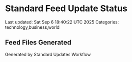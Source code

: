 # Standard Feed Update Status
Last updated: Sat Sep  6 18:40:22 UTC 2025
Categories: technology,business,world

## Feed Files Generated

Generated by Standard Updates Workflow
